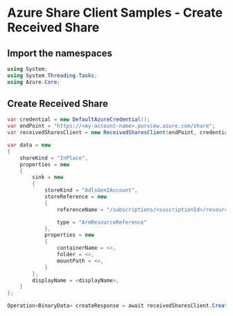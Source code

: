 # Azure Share Client Samples - Create Received Share

## Import the namespaces

```C# Snippet:ReceivedSharesClientSample_ImportNamespaces
using System;
using System.Threading.Tasks;
using Azure.Core;
```

## Create Received Share

```C# Snippet:ReceivedSharesClientSample_CreateReceivedShare
var credential = new DefaultAzureCredential();
var endPoint = "https://<my-account-name>.purview.azure.com/share";
var receivedSharesClient = new ReceivedSharesClient(endPoint, credential);

var data = new
{
    shareKind = "InPlace",
    properties = new
    {
        sink = new
        {
            storeKind = "AdlsGen2Account",
            storeReference = new
            {
                referenceName = "/subscriptions/<suscriptionId>/resourceGroups/<resourceGroup>/providers/Microsoft.Storage/storageAccounts/<storageAccount>",

                type = "ArmResourceReference"
            },
            properties = new
            {
                containerName = <>,
                folder = <>,
                mountPath = <>,
            }
        },
        displayName = <displayName>,
    }
};

Operation<BinaryData> createResponse = await receivedSharesClient.CreateOrReplaceReceivedShareAsync(WaitUntil.Completed, <receivedShareId>, RequestContent.Create(data));
```
